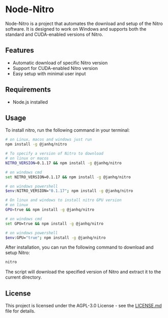 # Node-Nitro

Node-Nitro is a project that automates the download and setup of the Nitro software. It is designed to work on Windows and supports both the standard and CUDA-enabled versions of Nitro.

## Features

- Automatic download of specific Nitro version
- Support for CUDA-enabled Nitro version
- Easy setup with minimal user input

## Requirements

- Node.js installed

## Usage

To install nitro, run the following command in your terminal:

```bash
# on Linux, macos and windows just run
npm install -g @janhq/nitro

# To specify a version of Nitro to download
# on linux or macos
NITRO_VERSION=0.1.17 && npm install -g @janhq/nitro

# on windows cmd
set NITRO_VERSION=0.1.17 && npm install -g @janhq/nitro

# on windows powershell
$env:NITRO_VERSION="0.1.17"; npm install -g @janhq/nitro

# On linux and windows to install nitro GPU version
# on linux
GPU=true && npm install -g @janhq/nitro

# on windows cmd
set GPU=true && npm install -g @janhq/nitro

# on windows powershell
$env:GPU="true"; npm install -g @janhq/nitro
```

After installation, you can run the following command to download and setup Nitro:

```bash
nitro
```

The script will download the specified version of Nitro and extract it to the current directory.

## License

This project is licensed under the AGPL-3.0 License - see the [LICENSE.md](LICENSE.md) file for details.